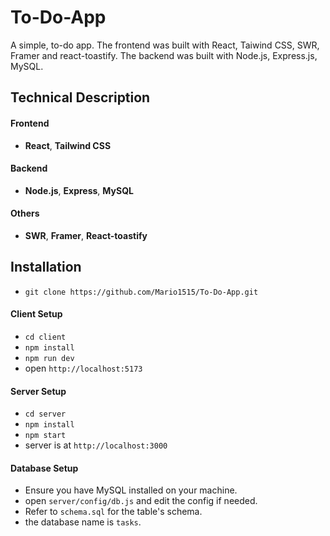 # To-Do-App
 A simple, to-do app. The frontend was built with React, Taiwind CSS, SWR, Framer and react-toastify. The backend was built with Node.js, Express.js, MySQL.

## Technical Description

#### Frontend
- **React**, **Tailwind CSS**
#### Backend
- **Node.js**, **Express**, **MySQL** 
#### Others
-  **SWR**, **Framer**, **React-toastify**

## Installation
- `git clone https://github.com/Mario1515/To-Do-App.git`

#### Client Setup
- `cd client`
- `npm install`
- `npm run dev`
- open `http://localhost:5173`

#### Server Setup
- `cd server`
- `npm install`
- `npm start`
- server is at `http://localhost:3000`

#### Database Setup
- Ensure you have MySQL installed on your machine. 
- open `server/config/db.js` and edit the config if needed.
- Refer to `schema.sql` for the table's schema.
- the database name is `tasks`.